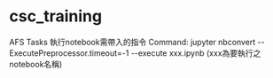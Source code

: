# csc_training
AFS Tasks 執行notebook需帶入的指令
Command: 
jupyter nbconvert --ExecutePreprocessor.timeout=-1 --execute xxx.ipynb (xxx為要執行之notebook名稱)
